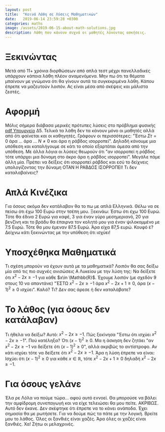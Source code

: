 ```yaml
---
layout: post
title:  "Κοινά Λάθη σε Λύσεις Μαθηματικών"
date:   2019-06-14 23:59:28 +0300
categories: maths
image: /assets/2019-06-15-about-math-solutions.jpg
description: Λάθη που κάνουν συχνά οι μαθητές λύνοντας ασκήσεις.
---
```


# Ξεκινώντας
Μετά από 11+ χρόνια διορθώσεων από απλά τεστ μέχρι πανελλαδικές υπάρχουν κάποια λάθη πλέον αναμενόμενα. Μην πω ότι τα θέματα μπαίνουν με γνώμονα ότι θα γίνουν αυτά τα συγκεκριμένα λάθη. Κάπου έπρεπε να μαζευτούν λοιπόν. Ας είναι μέσα από σκέψεις και μάλιστα ζεστές.

# Αφορμή
Μόλις σήμερα διάβασα μερικές πρότυπες λύσεις στο πρόβλημα φυσικής [pdf Υπουργείο](https://www.minedu.gov.gr/publications/docs2019/EXETASEIS-2019/them_fis_op_c_hmer_190612.pdf) Δ5. Τελικά τα λάθη δεν τα κάνουν μόνο οι μαθητές αλλά από ότι φαίνεται και οι καθηγητές. Γράφουν οι περισσότερες: "Έστω $Στ=0$ άρα ... άρα ... $N\ne 0$ και άρα η ράβδος ισορροπεί". Δηλαδή κάνουμε μια υπόθεση και καταλήγουμε σε κάτι το οποίο εξαρτάται άμεσα από την υπόθεση. Με άλλα λόγια οι λύσεις θεωρούν ότι "αν ισορροπεί η ράβδος τότε υπάρχει μια δύναμη στο άκρο άρα η ράβδος ισορροπεί". Μεγάλε πάμε άλλη μία. Πρέπει να δείξεις ότι ισορροπεί ράβδος και εσύ το δείχνεις υπολογίζοντας την δύναμη ΟΤΑΝ Η ΡΑΒΔΟΣ ΙΣΟΡΡΟΠΕΙ! Τι δεν καταλαβαίνεις?

# Απλά Κινέζικα
Για όσους ακόμα δεν κατάλαβαν θα το πω με απλά Ελληνικά. Θέλω να σε πείσω ότι έχω 100 Ευρώ στην τσέπη μου. Ξεκινάω: Έστω ότι έχω 100 Ευρώ. Τότε θα έδινα 2 Ευρώ για καφέ, 3 για έναν γύρο μεσημεριανό, 20 για βενζίνη και το βράδυ θα έπαιρνα τον κολητό μου για έναν ψιλοκομμένο με 7.5 Ευρώ. Τότε θα μου έμεναν 87.5 Ευρώ. Άρα είχα 87,5 ευρώ. Κουφό έ? Δείχνω κάτι ξεκινώντας με την υπόθεση ότι ισχύει!

# Υποσχέθηκα Μαθηματικά
Τι σχέση μπορούν να έχουν αυτά με τα μαθηματικά? Λοιπόν θα σας δείξω μία από τις πιο συχνές ανισώσεις Α Λυκείου με την λύση της: Να δείξετε ότι $x^2-2x \ge -1$ για κάθε $x\in \Mathbb{R}$. Έχουμε λοιπόν (με σχεδόν 9 στους 10 να απαντάνε) "ΈΣΤΩ $x^2-2x \ge -1$ άρα $x^2-2x +1\ge 0$, άρα $(x-1)^2 \ge 0$ ισχύει". Καλό? Τι? Δεν σας άρεσε ή δεν καταλάβατε?

# Το λάθος (για όσους δεν κατάλαβαν)
Τι ήθελα να δείξω? Αυτό: $x^2-2x \ge -1$. Πώς ξεκίνησα "Έστω ότι ισχύει $x^2-2x \ge -1$". Πού κατέληξα? Ότι $(x-1)^2 \ge 0$. Μα η άσκηση δεν ζητάει "αν $x^2-2x \ge -1$ να δείξετε ότι $(x-1)^2 \ge 0$", αλλά ακριβώς το αντίστροφο. Αν κάτι ισχύει τότε να δείξετε ότι $x^2-2x \ge -1$. Άρα η λύση έπρεπε να είναι: Ισχύει ότι $(x-1)^2 \ge 0$ για κάθε $x\in \mathbb{R}$, τότε $x^2-2x+1 \ge 0$ δηλαδή $x^2-2x \ge -1$.

# Για όσους γελάνε
Έλα ρε Λόλα να πούμε τώρα... αφού αυτό εννοεί. Θα μπορούσε να βάλει την αμφίδρομη συνεπαγωγή και να είχε τελειώσει θα μου πείτε. ΑΚΡΙΒΩΣ. Αυτό δεν έκανε. Δεν σκέφτηκε ότι έπρεπε να το κάνει ανάποδα. Έχει σημασία θα με ρωτήσετε. Για να δούμε πώς τα πάτε με την λογική. Βρείτε μου το λάθος. Όλες οι ξανθιές είναι χαζές. Άρα όλες οι χαζές είναι ξανθιές. Χα! Ζήτω οι μελαχρινές.
